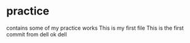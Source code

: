 # practice
contains some of my practice works
This is my first file
This is the first commit
from dell
ok dell
